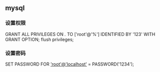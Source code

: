 ## mysql

### 设置权限

GRANT ALL PRIVILEGES ON *.* TO ['root'@'%'] IDENTIFIED BY '123' WITH GRANT OPTION; flush privileges; 

### 设置密码 

SET PASSWORD FOR ['root'@'localhost'](mailto:'root'@'localhost') = PASSWORD('1234'); 

